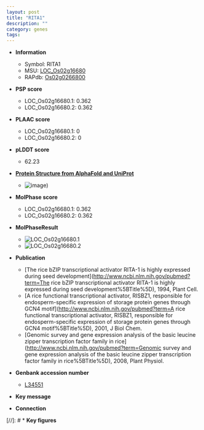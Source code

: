```yaml
---
layout: post
title: "RITA1"
description: ""
category: genes
tags: 
---
```


* **Information**  
    + Symbol: RITA1  
    + MSU: [LOC_Os02g16680](http://rice.plantbiology.msu.edu/cgi-bin/ORF_infopage.cgi?orf=LOC_Os02g16680)  
    + RAPdb: [Os02g0266800](http://rapdb.dna.affrc.go.jp/viewer/gbrowse_details/irgsp1?name=Os02g0266800)  

* **PSP score**  
    + LOC_Os02g16680.1: 0.362 
    + LOC_Os02g16680.2: 0.362 

* **PLAAC score**  
    + LOC_Os02g16680.1: 0 
    + LOC_Os02g16680.2: 0 

* **pLDDT score**
    + 62.23

* **[Protein Structure from AlphaFold and UniProt](https://www.uniprot.org/uniprotkb/Q6ETX0/entry#structure)**
    + ![image](https://ricepsp.github.io/images/Q6/AF-Q6ETX0-F1.png))

* **MolPhase score**
    + LOC_Os02g16680.1: 0.362
    + LOC_Os02g16680.2: 0.362

* **MolPhaseResult**
    + ![LOC_Os02g16680.1](https://ricepsp.github.io/pictures/LOC_Os02g/LOC_Os02g16680.1.png)
    + ![LOC_Os02g16680.2](https://ricepsp.github.io/pictures/LOC_Os02g/LOC_Os02g16680.2.png)

* **Publication**  
    + [The rice bZIP transcriptional activator RITA-1 is highly expressed during seed development](http://www.ncbi.nlm.nih.gov/pubmed?term=The rice bZIP transcriptional activator RITA-1 is highly expressed during seed development%5BTitle%5D), 1994, Plant Cell.
    + [A rice functional transcriptional activator, RISBZ1, responsible for endosperm-specific expression of storage protein genes through GCN4 motif](http://www.ncbi.nlm.nih.gov/pubmed?term=A rice functional transcriptional activator, RISBZ1, responsible for endosperm-specific expression of storage protein genes through GCN4 motif%5BTitle%5D), 2001, J Biol Chem.
    + [Genomic survey and gene expression analysis of the basic leucine zipper transcription factor family in rice](http://www.ncbi.nlm.nih.gov/pubmed?term=Genomic survey and gene expression analysis of the basic leucine zipper transcription factor family in rice%5BTitle%5D), 2008, Plant Physiol.

* **Genbank accession number**  
    + [L34551](http://www.ncbi.nlm.nih.gov/nuccore/L34551)

* **Key message**  

* **Connection**  

[//]: # * **Key figures**  


